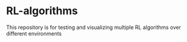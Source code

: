 # RL-algorithms

This repository is for testing and visualizing multiple RL algorithms over different environments
